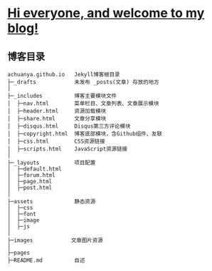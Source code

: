 # [Hi everyone, and welcome to my blog!][1]
[1]: achuan.io

## 博客目录
    achuanya.github.io   Jekyll博客根目录
    ├─_drafts            未发布 _posts(文章) 存放的地方
    │
    ├─_includes          博客主要模块文件
    │  ├─nav.html        菜单栏目、文章列表、文章展示模块
    │  ├─header.html     资源加载模块
    │  ├─share.html      文章分享模块
    │  ├─disqus.html     Disqus第三方评论模块
    │  ├─copyright.html  博客底部模块，含Github组件、友联
    │  ├─css.html        CSS资源链接
    │  ├─scripts.html    JavaScript资源链接
    │
    ├─_layouts           项目配置
    │  ├─default.html
    │  ├─forum.html
    │  ├─page.html
    │  ├─post.html
    │
    ├─assets             静态资源
    │  ├─css
    │  ├─font
    │  ├─image
    │  ├─js
    │
    ├─images            文章图片资源
    │
    ├─pages
    ├─README.md          自述